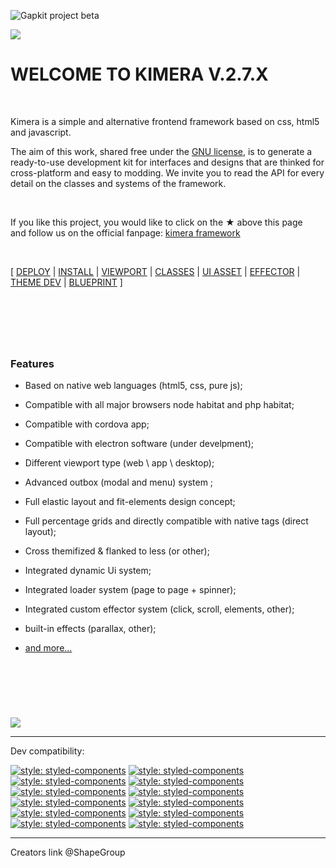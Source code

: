 ![Gapkit project beta](https://github.com/ShapeGroup/kimera-frontend-framework/projects)


![](https://raw.githubusercontent.com/ShapeGroup/kimera-frontend-framework/master/depot/mainbanner.jpg)

# WELCOME TO KIMERA V.2.7.X

&nbsp;

Kimera is a simple and alternative frontend framework based on css, html5 and javascript.

The aim of this work, shared free under the [GNU license](https://github.com/ShapeGroup/kimera-frontend-framework/blob/master/LICENSE), is to generate a ready-to-use development kit for interfaces and designs that are thinked for cross-platform and easy to modding. We invite you to read the API for every detail on the classes and systems of the framework.

&nbsp;

If you like this project, you would like to click on the ★ above this page<br />
and follow us on the official fanpage: [kimera framework](https://www.facebook.com/KimeraFramework/)



&nbsp;

[ [DEPLOY](https://github.com/ShapeGroup/kimera-frontend-framework/tree/master/deployed) | [INSTALL](https://github.com/ShapeGroup/kimera-frontend-framework/wiki/API-::-INSTALL) | [VIEWPORT](https://github.com/ShapeGroup/kimera-frontend-framework/wiki/API-::-VIEWPORTS) | [CLASSES](https://github.com/ShapeGroup/kimera-frontend-framework/wiki/API-::-CLASSES) | [UI ASSET](https://github.com/ShapeGroup/kimera-frontend-framework/wiki/API-::-UI-ASSET) | [EFFECTOR](https://github.com/ShapeGroup/kimera-frontend-framework/wiki/API-::-EFFECTOR) | [THEME DEV](https://github.com/ShapeGroup/kimera-frontend-framework/wiki/GL-::-THEME) | [BLUEPRINT](https://github.com/ShapeGroup/kimera-frontend-framework/tree/master/blueprint) ] 


&nbsp;
---
&nbsp;

### Features

- Based on native web languages (html5, css, pure js);
- Compatible with all major browsers node habitat and php habitat;
- Compatible with cordova app;
- Compatible with electron software (under develpment);
- Different viewport type (web \ app \ desktop);
- Advanced outbox (modal and menu) system ;
- Full elastic layout and fit-elements design concept;
- Full percentage grids and directly compatible with native tags (direct layout);
- Cross themifized & flanked to less (or other);
- Integrated dynamic Ui system;
- Integrated loader system (page to page + spinner);
- Integrated custom effector system (click, scroll, elements, other);
- built-in effects (parallax, other);

- [and more...](https://github.com/ShapeGroup/kimera-frontend-framework/wiki/Introduction)


&nbsp;
---


&nbsp;

![](https://raw.githubusercontent.com/ShapeGroup/kimera-frontend-framework/master/depot/testerline.jpg)

---


Dev compatibility:

[![style: styled-components](https://raw.githubusercontent.com/ShapeGroup/kimera-frontend-framework/master/depot/testericon.angular.jpg)](https://angular.io/)  [![style: styled-components](https://raw.githubusercontent.com/ShapeGroup/kimera-frontend-framework/master/depot/testericon.cordova.jpg)](https://cordova.apache.org/)  [![style: styled-components](https://raw.githubusercontent.com/ShapeGroup/kimera-frontend-framework/master/depot/testericon.css3.jpg)](https://developer.mozilla.org/en-US/docs/Web/CSS)  [![style: styled-components](https://raw.githubusercontent.com/ShapeGroup/kimera-frontend-framework/master/depot/testericon.electron.jpg)](https://electronjs.org/)  [![style: styled-components](https://raw.githubusercontent.com/ShapeGroup/kimera-frontend-framework/master/depot/testericon.html5.jpg)](https://developer.mozilla.org/en-US/docs/Web/HTML)  [![style: styled-components](https://raw.githubusercontent.com/ShapeGroup/kimera-frontend-framework/master/depot/testericon.includer.jpg)](https://github.com/ShapeGroup)  [![style: styled-components](https://raw.githubusercontent.com/ShapeGroup/kimera-frontend-framework/master/depot/testericon.jquery.jpg)](https://jquery.com/)  [![style: styled-components](https://raw.githubusercontent.com/ShapeGroup/kimera-frontend-framework/master/depot/testericon.nodejs.jpg)](https://nodejs.org/)  [![style: styled-components](https://raw.githubusercontent.com/ShapeGroup/kimera-frontend-framework/master/depot/testericon.php.jpg)](http://www.wampserver.com)  [![style: styled-components](https://raw.githubusercontent.com/ShapeGroup/kimera-frontend-framework/master/depot/testericon.purejs.jpg)](https://developer.mozilla.org/en-US/docs/Web/JavaScript)  [![style: styled-components](https://raw.githubusercontent.com/ShapeGroup/kimera-frontend-framework/master/depot/testericon.react.jpg)](https://reactjs.org/)  [![style: styled-components](https://raw.githubusercontent.com/ShapeGroup/kimera-frontend-framework/master/depot/testericon.rora.jpg)](https://github.com/ShapeGroup/rora-js)


---

Creators link @ShapeGroup
